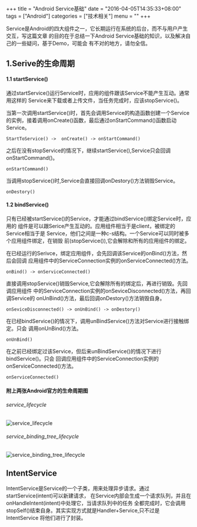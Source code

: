 +++
title = "Android Service基础"
date = "2016-04-05T14:35:33+08:00"
tags = ["Android"]
categories = ["技术相关"]
menu = ""
+++

Service是Android的四大组件之一，它长期运行在系统的后台，而不与用户产生交互，写这篇文章
的目的在于总结一下Android Service基础的知识，以及解决自己的一些疑问，基于Demo，可能会
有不对的地方，请勿全信。

<!--more-->

## 1.Serive的生命周期
#### 1.1 startService()
通过startService()运行Service时，应用的组件跟该Service不能产生互动。通常用这样的
Service来下载或者上传文件，当任务完成时，应该stopService()。

当第一次调用startService()时，首先会调用Service的构造函数创建一个Service
的实例，接着调用onCreate()函数，最后通过onStartCommand()函数启动Service。

    StartToService() ->  onCreate() -> onStartCommand()

之后在没有stopService的情况下，继续startService(),Service只会回调
onStartCommand()。

    onStartCommand()

当调用stopService()时,Service会直接回调onDestory()方法销毁Service。

    onDestory()

#### 1.2 bindService()
只有已经被startService()的Service，才能通过bindService()绑定Service时，应用的
组件是可以跟Serice产生互动的。应用组件相当于是client，被绑定的Service相当于是
Service，他们之间是一种c-s结构。一个Service可以同时被多个应用组件绑定，在销毁
前(stopService()),它会解除和所有的应用组件的绑定。

在已经运行的Serivce，绑定应用组件，会先回调该Service的onBind()方法，然后会回调
应用组件中的ServiceConnection实例的onServiceConnected()方法。

    onBind() -> onServiceConnected()

直接调用stopService()销毁Service,它会解除所有的绑定后，再进行销毁。先回调应用组件
中的ServiceConnection实例的onSeviceDisconnected()方法，再回调Service的
onUnBind()方法，最后回调onDestory()方法销毁自身。

    onSeviceDisconnected() -> onUnBind() -> onDestory()

在已经bindService()的情况下，调用unBindService()方法对Service进行接触绑定。只会
调用onUnBind()方法。

    onUnBind()

在之前已经绑定过该Service，但后来unBindService()的情况下进行bindService()。只会
回调应用组件中的ServiceConnection实例的onServiceConnected()方法。

    onServiceConnected()

#### 附上两张Android官方的生命周期图

###### service_lifecycle

![service_lifecycle](http://7xrnow.com1.z0.glb.clouddn.com/blog_service_lifecycle.png "service_lifecycle")

###### service_binding_tree_lifecycle

![service_binding_tree_lifecycle](http://7xrnow.com1.z0.glb.clouddn.com/blog_service_binding_tree_lifecycle.png "service_binding_tree_lifecycle")


## IntentService

IntentService是Service的一个子类，用来处理异步请求。通过startService(intent)可以新建请求，
在Service内部会生成一个请求队列，并且在onHandleIntent(intent)中处理它，当请求队列中的任务
全都完成时，它会调用stopSelf()结束自身。其实实现方式就是Handler+Service,只不过是IntentService
将他们进行了封装。
